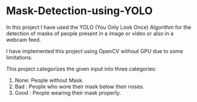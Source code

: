 # Mask-Detection-using-YOLO
In this project I have used the YOLO (You Only Look Once) Algorithm for the detection of masks of people present in a image or video or also in a webcam feed.

I have implemented this project using OpenCV without GPU due to some limitations.

This project categorizes the given input into three categories:
1) None: People without Mask.
2) Bad : People who wore their mask below their noses.
3) Good : People wearing their mask properly.

